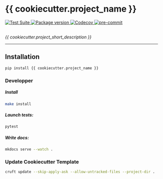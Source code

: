 <p align="center">
  <h1> {{ cookiecutter.project_name }} </h1>
  <p>
    <a href="https://github.com/{{cookiecutter.github_username}}/{{cookiecutter.project_name}}/actions">
        <img src="https://github.com/{{cookiecutter.github_username}}/{{cookiecutter.project_name}}/workflows/Test%20Suite/badge.svg" alt="Test Suite" onerror="this.style.display='none'">
    </a>
    <a href="https://pypi.org/project/{{cookiecutter.project_name}}/">
        <img src="https://badge.fury.io/py/{{cookiecutter.project_name}}.svg" alt="Package version" onerror="this.style.display='none'">
    </a>
    <a href="https://codecov.io/gh/{{cookiecutter.github_username}}/{{cookiecutter.project_name}}">
        <img src="https://codecov.io/gh/{{cookiecutter.github_username}}/{{cookiecutter.project_name}}/branch/master/graph/badge.svg" alt="Codecov" onerror="this.style.display='none'">
    </a>
    <!-- <a href="github page link for mkdocs"> -->
    <!--   <img src="https://img.shields.io/badge/mkdocs-pages-brightgreen" alt="MKDocs github page"> -->
    <!-- </a> -->
    <a href="https://github.com/pre-commit/pre-commit">
        <img src="https://img.shields.io/badge/pre--commit-enabled-brightgreen?logo=pre-commit&logoColor=white" alt="pre-commit">
    </a>
  </p>
  <br/>
  <em>{{ cookiecutter.project_short_description }}</em>
</p>

---

## Installation

```bash
pip install {{ cookiecutter.project_name }}
```

### Developper

##### Install

```bash
make install
```

##### Launch tests:

```bash
pytest
```

##### Write docs:

```bash
mkdocs serve --watch .
```

### Update Cookiecutter Template

```bash
cruft update --skip-apply-ask --allow-untracked-files --project-dir .
```
